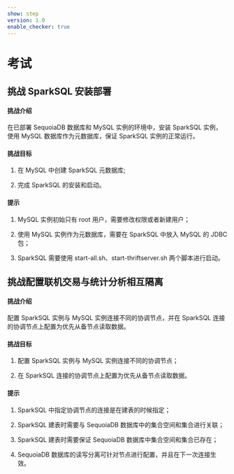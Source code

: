 ```yaml
---
show: step
version: 1.0 
enable_checker: true 
---
```



# 考试

## 挑战 SparkSQL 安装部署

#### 挑战介绍

在已部署 SequoiaDB 数据库和 MySQL 实例的环境中，安装 SparkSQL 实例，使用 MySQL 数据库作为元数据库，保证 SparkSQL 实例的正常运行。

#### 挑战目标

1) 在 MySQL 中创建 SparkSQL 元数据库;

2) 完成 SparkSQL 的安装和启动。
 
#### 提示

1) MySQL 实例初始只有 root 用户，需要修改权限或者新建用户；

2) 使用 MySQL 实例作为元数据库，需要在 SparkSQL 中放入 MySQL 的 JDBC 包；

3) SparkSQL 需要使用 start-all.sh、start-thriftserver.sh 两个脚本进行启动。

## 挑战配置联机交易与统计分析相互隔离

#### 挑战介绍

配置 SparkSQL 实例与 MySQL 实例连接不同的协调节点，并在 SparkSQL 连接的协调节点上配置为优先从备节点读取数据。

#### 挑战目标

1) 配置 SparkSQL 实例与 MySQL 实例连接不同的协调节点；

2) 在 SparkSQL 连接的协调节点上配置为优先从备节点读取数据。

#### 提示

1) SparkSQL 中指定协调节点的连接是在建表的时候指定；

2) SparkSQL 建表时需要与 SequoiaDB 数据库中的集合空间和集合进行关联；

3) SparkSQL 建表时需要保证 SequoiaDB 数据库中集合空间和集合已存在；

4) SequoiaDB 数据库的读写分离可针对节点进行配置，并且在下一次连接生效。

